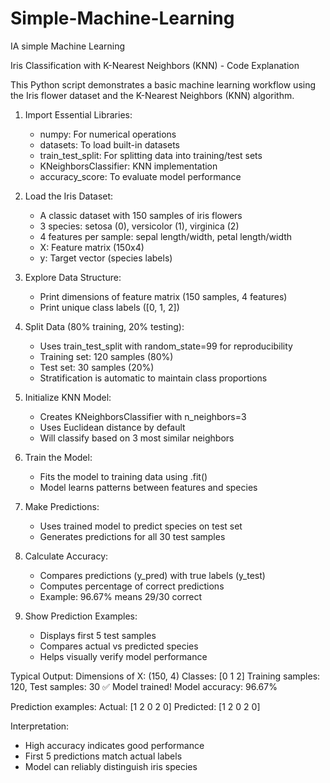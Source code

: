 # Simple-Machine-Learning
IA simple Machine Learning

Iris Classification with K-Nearest Neighbors (KNN) - Code Explanation

This Python script demonstrates a basic machine learning workflow using the Iris flower dataset and the K-Nearest Neighbors (KNN) algorithm.

1. Import Essential Libraries:
   - numpy: For numerical operations
   - datasets: To load built-in datasets
   - train_test_split: For splitting data into training/test sets
   - KNeighborsClassifier: KNN implementation
   - accuracy_score: To evaluate model performance

2. Load the Iris Dataset:
   - A classic dataset with 150 samples of iris flowers
   - 3 species: setosa (0), versicolor (1), virginica (2)
   - 4 features per sample: sepal length/width, petal length/width
   - X: Feature matrix (150x4)
   - y: Target vector (species labels)

3. Explore Data Structure:
   - Print dimensions of feature matrix (150 samples, 4 features)
   - Print unique class labels ([0, 1, 2])

4. Split Data (80% training, 20% testing):
   - Uses train_test_split with random_state=99 for reproducibility
   - Training set: 120 samples (80%)
   - Test set: 30 samples (20%)
   - Stratification is automatic to maintain class proportions

5. Initialize KNN Model:
   - Creates KNeighborsClassifier with n_neighbors=3
   - Uses Euclidean distance by default
   - Will classify based on 3 most similar neighbors

6. Train the Model:
   - Fits the model to training data using .fit()
   - Model learns patterns between features and species

7. Make Predictions:
   - Uses trained model to predict species on test set
   - Generates predictions for all 30 test samples

8. Calculate Accuracy:
   - Compares predictions (y_pred) with true labels (y_test)
   - Computes percentage of correct predictions
   - Example: 96.67% means 29/30 correct

9. Show Prediction Examples:
   - Displays first 5 test samples
   - Compares actual vs predicted species
   - Helps visually verify model performance


Typical Output:
Dimensions of X: (150, 4)
Classes: [0 1 2]
Training samples: 120, Test samples: 30
✅ Model trained!
Model accuracy: 96.67%

Prediction examples:
Actual:    [1 2 0 2 0]
Predicted: [1 2 0 2 0]

Interpretation:
- High accuracy indicates good performance
- First 5 predictions match actual labels
- Model can reliably distinguish iris species
